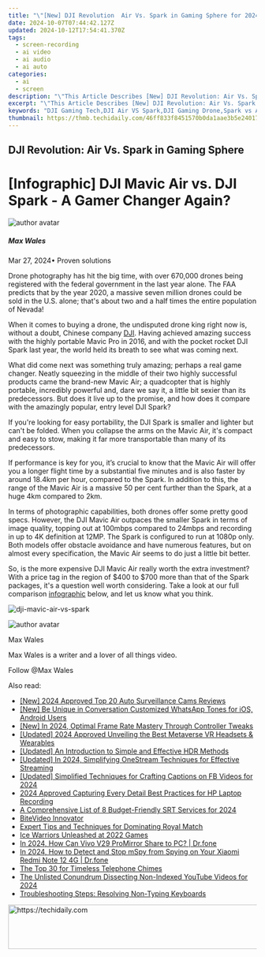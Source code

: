 ```yaml
---
title: "\"[New] DJI Revolution  Air Vs. Spark in Gaming Sphere for 2024\""
date: 2024-10-07T07:44:42.127Z
updated: 2024-10-12T17:54:41.370Z
tags: 
  - screen-recording
  - ai video
  - ai audio
  - ai auto
categories: 
  - ai
  - screen
description: "\"This Article Describes [New] DJI Revolution: Air Vs. Spark in Gaming Sphere for 2024\""
excerpt: "\"This Article Describes [New] DJI Revolution: Air Vs. Spark in Gaming Sphere for 2024\""
keywords: "DJI Gaming Tech,DJI Air VS Spark,DJI Gaming Drone,Spark vs Air Gaming,DJI Pro Gaming Drones,Aerial Gaming Advantage,DJI Spark Innovation"
thumbnail: https://thmb.techidaily.com/46ff833f8451570b0da1aae3b5e240178f5309a157b985bbd215b7fa3c985379.jpg
---
```


## DJI Revolution: Air Vs. Spark in Gaming Sphere

# \[Infographic\] DJI Mavic Air vs. DJI Spark - A Gamer Changer Again?

![author avatar](https://images.wondershare.com/filmora/article-images/max-wales-author.jpg)

##### Max Wales

 Mar 27, 2024• Proven solutions

Drone photography has hit the big time, with over 670,000 drones being registered with the federal government in the last year alone. The FAA predicts that by the year 2020, a massive seven million drones could be sold in the U.S. alone; that's about two and a half times the entire population of Nevada!

When it comes to buying a drone, the undisputed drone king right now is, without a doubt, Chinese company [DJI](https://www.dji.com/). Having achieved amazing success with the highly portable Mavic Pro in 2016, and with the pocket rocket DJI Spark last year, the world held its breath to see what was coming next.

What did come next was something truly amazing; perhaps a real game changer. Neatly squeezing in the middle of their two highly successful products came the brand-new Mavic Air; a quadcopter that is highly portable, incredibly powerful and, dare we say it, a little bit sexier than its predecessors. But does it live up to the promise, and how does it compare with the amazingly popular, entry level DJI Spark?

If you're looking for easy portability, the DJI Spark is smaller and lighter but can't be folded. When you collapse the arms on the Mavic Air, it's compact and easy to stow, making it far more transportable than many of its predecessors.

If performance is key for you, it’s crucial to know that the Mavic Air will offer you a longer flight time by a substantial five minutes and is also faster by around 18.4km per hour, compared to the Spark. In addition to this, the range of the Mavic Air is a massive 50 per cent further than the Spark, at a huge 4km compared to 2km.

In terms of photographic capabilities, both drones offer some pretty good specs. However, the DJI Mavic Air outpaces the smaller Spark in terms of image quality, topping out at 100mbps compared to 24mbps and recording in up to 4K definition at 12MP. The Spark is configured to run at 1080p only. Both models offer obstacle avoidance and have numerous features, but on almost every specification, the Mavic Air seems to do just a little bit better.

So, is the more expensive DJI Mavic Air really worth the extra investment? With a price tag in the region of $400 to $700 more than that of the Spark packages, it's a question well worth considering. Take a look at our full comparison [infographic](https://tools.techidaily.com/wondershare/filmora/download/) below, and let us know what you think.

![dji-mavic-air-vs-spark](https://images.wondershare.com/filmora/article-images/dji-mavic-air-vs-spark.jpeg)

![author avatar](https://images.wondershare.com/filmora/article-images/max-wales-author.jpg)

Max Wales

Max Wales is a writer and a lover of all things video.

Follow @Max Wales


<ins class="adsbygoogle"
     style="display:block"
     data-ad-format="autorelaxed"
     data-ad-client="ca-pub-7571918770474297"
     data-ad-slot="1223367746"></ins>



<ins class="adsbygoogle"
     style="display:block"
     data-ad-client="ca-pub-7571918770474297"
     data-ad-slot="8358498916"
     data-ad-format="auto"
     data-full-width-responsive="true"></ins>


<span class="atpl-alsoreadstyle">Also read:</span>
<div><ul>
<li><a href="https://fox-hovers.techidaily.com/new-2024-approved-top-20-auto-surveillance-cams-reviews/"><u>[New] 2024 Approved Top 20 Auto Surveillance Cams Reviews</u></a></li>
<li><a href="https://fox-hovers.techidaily.com/new-be-unique-in-conversation-customized-whatsapp-tones-for-ios-android-users/"><u>[New] Be Unique in Conversation Customized WhatsApp Tones for iOS, Android Users</u></a></li>
<li><a href="https://fox-hovers.techidaily.com/new-in-2024-optimal-frame-rate-mastery-through-controller-tweaks/"><u>[New] In 2024, Optimal Frame Rate Mastery Through Controller Tweaks</u></a></li>
<li><a href="https://fox-hovers.techidaily.com/updated-2024-approved-unveiling-the-best-metaverse-vr-headsets-and-wearables/"><u>[Updated] 2024 Approved Unveiling the Best Metaverse VR Headsets & Wearables</u></a></li>
<li><a href="https://fox-hovers.techidaily.com/updated-an-introduction-to-simple-and-effective-hdr-methods/"><u>[Updated] An Introduction to Simple and Effective HDR Methods</u></a></li>
<li><a href="https://fox-hovers.techidaily.com/updated-in-2024-simplifying-onestream-techniques-for-effective-streaming/"><u>[Updated] In 2024, Simplifying OneStream Techniques for Effective Streaming</u></a></li>
<li><a href="https://facebook-videos.techidaily.com/updated-simplified-techniques-for-crafting-captions-on-fb-videos-for-2024/"><u>[Updated] Simplified Techniques for Crafting Captions on FB Videos for 2024</u></a></li>
<li><a href="https://desktop-recording.techidaily.com/2024-approved-capturing-every-detail-best-practices-for-hp-laptop-recording/"><u>2024 Approved Capturing Every Detail Best Practices for HP Laptop Recording</u></a></li>
<li><a href="https://extra-lessons.techidaily.com/a-comprehensive-list-of-8-budget-friendly-srt-services-for-2024/"><u>A Comprehensive List of 8 Budget-Friendly SRT Services for 2024</u></a></li>
<li><a href="https://youtube-sure.techidaily.com/ideo-innovator/"><u>BiteVideo Innovator</u></a></li>
<li><a href="https://tech-recovery.techidaily.com/expert-tips-and-techniques-for-dominating-royal-match/"><u>Expert Tips and Techniques for Dominating Royal Match</u></a></li>
<li><a href="https://fox-hovers.techidaily.com/ice-warriors-unleashed-at-2022-games/"><u>Ice Warriors Unleashed at 2022 Games</u></a></li>
<li><a href="https://screen-mirror.techidaily.com/in-2024-how-can-vivo-v29-promirror-share-to-pc-drfone-by-drfone-android/"><u>In 2024, How Can Vivo V29 ProMirror Share to PC? | Dr.fone</u></a></li>
<li><a href="https://location-social.techidaily.com/in-2024-how-to-detect-and-stop-mspy-from-spying-on-your-xiaomi-redmi-note-12-4g-drfone-by-drfone-virtual-android/"><u>In 2024, How to Detect and Stop mSpy from Spying on Your Xiaomi Redmi Note 12 4G | Dr.fone</u></a></li>
<li><a href="https://fox-hovers.techidaily.com/the-top-30-for-timeless-telephone-chimes/"><u>The Top 30 for Timeless Telephone Chimes</u></a></li>
<li><a href="https://facebook-record-videos.techidaily.com/the-unlisted-conundrum-dissecting-non-indexed-youtube-videos-for-2024/"><u>The Unlisted Conundrum Dissecting Non-Indexed YouTube Videos for 2024</u></a></li>
<li><a href="https://tech-renaissance.techidaily.com/troubleshooting-steps-resolving-non-typing-keyboards/"><u>Troubleshooting Steps: Resolving Non-Typing Keyboards</u></a></li>
</ul></div>

<!-- affiliate ads begin -->
<a href="https://appsumo.8odi.net/c/5597632/2137394/7443" target="_top" id="2137394">
  <img src="//a.impactradius-go.com/display-ad/7443-2137394" border="0" alt="https://techidaily.com" width="600" height="90"/>
</a>
<img height="0" width="0" src="https://appsumo.8odi.net/i/5597632/2137394/7443" style="position:absolute;visibility:hidden;" border="0" />
<!-- affiliate ads end -->


